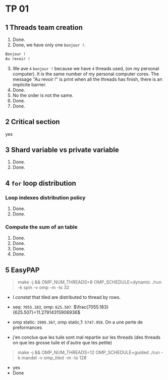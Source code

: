 # TP 01

## 1 Threads team creation

1. Done.
2. Done, we have only one `bonjour !`.

  ```txt
  Bonjour !
  Au revoir !
  ```

3. We ave `4` `bonjour !` because we have `4` threads used, (on my personal computer). It is the same number of my personal computer cores. The message "Au revoir !" is print when all the threads has finish, there is an implicite barrier.
4. Done.
5. No the order is not the same.
6. Done.
7. Done.

## 2 Critical section

yes

## 3 Shard variable vs private variable

1. Done.
2. Done.

## 4 `for` loop distribution

### Loop indexes distribution policy

1. Done.
2. Done.

### Compute the sum of an table

1. Done.
2. Done.
3. Done.
4. Done.

## 5 EasyPAP

> make -j && OMP_NUM_THREADS=8 OMP_SCHEDULE=dynamic ./run -k spin -v omp -m -ts 32

- I *constat* that tiled are distributed to thread by rows.
- seq: `7055.183`, omp: `625.507`. $\frac{7055.183}{625.507}=11.27914315906936$
- omp static: `3909.367`, omp static,1: `5747.958`. On a une perte de preformances

- j'en conclue que les tuile sont mal repartie sur les threads (des threads on que les grosse tuile et d'autre que les petite)

> make -j && OMP_NUM_THREADS=12 OMP_SCHEDULE=guided ./run -k mandel -v omp_tiled -m -ts 128

- yes
- Done
